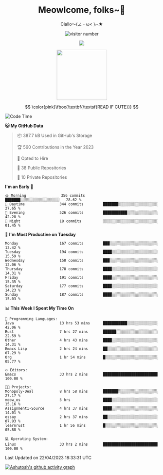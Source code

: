 <div align="center">
  <h1>Meowlcome, folks~👋</h1>
  <p>Ciallo～(∠・ω< )⌒★</p>
</div>

<p align="center">
  <img src="https://count.getloli.com/get/@Ziqi-Yang?theme=rule34" alt="visitor number" />
</p>

<p align="center">
  <img src="https://skillicons.dev/icons?i=rust,c,py,flutter,go,java,js,bash,linux,emacs" />
</p>
<p align="center">
  <img height="165" src="https://github-readme-stats.vercel.app/api?username=Ziqi-Yang&show_icons=true&include_all_commits=true&hide_border=true" />
</p>

$$
\color{pink}\fbox{\textbf{\textsf{READ IF CUTE}}}
$$

<!--START_SECTION:waka-->
![Code Time](http://img.shields.io/badge/Code%20Time-941%20hrs%2025%20mins-blue)

**🐱 My GitHub Data** 

> 📦 387.7 kB Used in GitHub's Storage 
 > 
> 🏆 560 Contributions in the Year 2023
 > 
> 💼 Opted to Hire
 > 
> 📜 38 Public Repositories 
 > 
> 🔑 10 Private Repositories 
 > 
**I'm an Early 🐤** 

```text
🌞 Morning                356 commits         ███████░░░░░░░░░░░░░░░░░░   28.62 % 
🌆 Daytime                344 commits         ███████░░░░░░░░░░░░░░░░░░   27.65 % 
🌃 Evening                526 commits         ███████████░░░░░░░░░░░░░░   42.28 % 
🌙 Night                  18 commits          ░░░░░░░░░░░░░░░░░░░░░░░░░   01.45 % 
```
📅 **I'm Most Productive on Tuesday** 

```text
Monday                   167 commits         ███░░░░░░░░░░░░░░░░░░░░░░   13.42 % 
Tuesday                  194 commits         ████░░░░░░░░░░░░░░░░░░░░░   15.59 % 
Wednesday                150 commits         ███░░░░░░░░░░░░░░░░░░░░░░   12.06 % 
Thursday                 178 commits         ████░░░░░░░░░░░░░░░░░░░░░   14.31 % 
Friday                   191 commits         ████░░░░░░░░░░░░░░░░░░░░░   15.35 % 
Saturday                 177 commits         ████░░░░░░░░░░░░░░░░░░░░░   14.23 % 
Sunday                   187 commits         ████░░░░░░░░░░░░░░░░░░░░░   15.03 % 
```


📊 **This Week I Spent My Time On** 

```text
💬 Programming Languages: 
Java                     13 hrs 53 mins      ███████████░░░░░░░░░░░░░░   42.06 % 
Rust                     7 hrs 27 mins       ██████░░░░░░░░░░░░░░░░░░░   22.59 % 
Other                    4 hrs 43 mins       ████░░░░░░░░░░░░░░░░░░░░░   14.31 % 
Emacs Lisp               2 hrs 24 mins       ██░░░░░░░░░░░░░░░░░░░░░░░   07.29 % 
Org                      1 hr 54 mins        █░░░░░░░░░░░░░░░░░░░░░░░░   05.77 % 

🔥 Editors: 
Emacs                    33 hrs 2 mins       █████████████████████████   100.00 % 

🐱‍💻 Projects: 
Monopoly-Deal            8 hrs 58 mins       ███████░░░░░░░░░░░░░░░░░░   27.17 % 
meow_os                  5 hrs               ████░░░░░░░░░░░░░░░░░░░░░   15.16 % 
Assignment1-Source       4 hrs 37 mins       ████░░░░░░░░░░░░░░░░░░░░░   14.01 % 
essay                    2 hrs 37 mins       ██░░░░░░░░░░░░░░░░░░░░░░░   07.93 % 
learnrust                1 hr 56 mins        █░░░░░░░░░░░░░░░░░░░░░░░░   05.88 % 

💻 Operating System: 
Linux                    33 hrs 2 mins       █████████████████████████   100.00 % 
```


 Last Updated on 22/04/2023 18:33:31 UTC
<!--END_SECTION:waka-->


[![Ashutosh's github activity graph](https://github-readme-activity-graph.cyclic.app/graph?username=Ziqi-Yang&theme=github)](https://github.com/ashutosh00710/github-readme-activity-graph)
